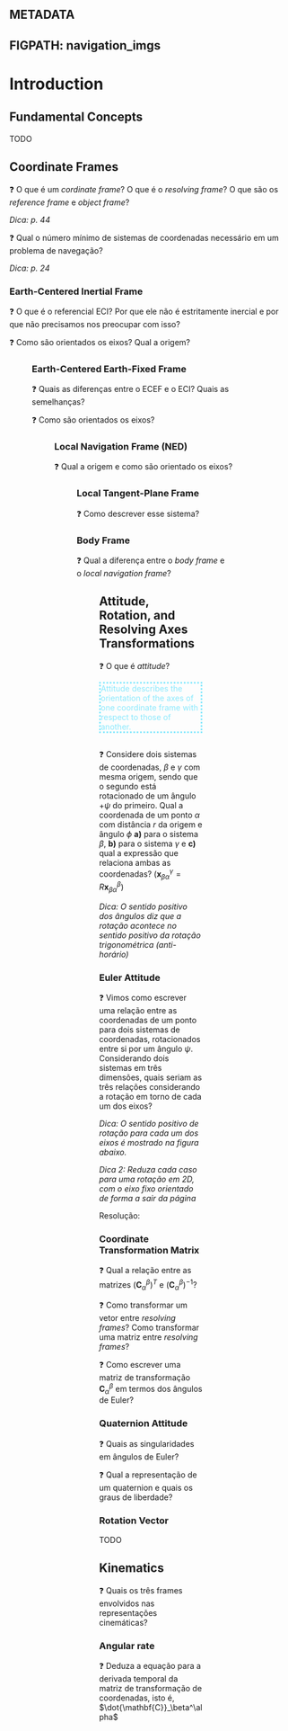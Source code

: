METADATA
---
FIGPATH: navigation_imgs
---

# Introduction

## Fundamental Concepts

TODO

## Coordinate Frames

❓ O que é um *cordinate frame*? O que é o *resolving frame*? O que são os *reference frame* e *object frame*?

*Dica: p. 44*

❓ Qual o número mínimo de sistemas de coordenadas necessário em um problema de navegação?

*Dica: p. 24*

### Earth-Centered Inertial Frame

❓ O que é o referencial ECI? Por que ele não é estritamente inercial e por que não precisamos nos preocupar com isso?

❓ Como são orientados os eixos? Qual a origem?

<figure src="ECI_FRAME" size="width: 35%">

### Earth-Centered Earth-Fixed Frame

❓ Quais as diferenças entre o ECEF e o ECI? Quais as semelhanças?

❓ Como são orientados os eixos?

<figure src="ECEF_FRAME">

### Local Navigation Frame (NED)

❓ Qual a origem e como são orientado os eixos?

<figure src="NED_FRAME">

### Local Tangent-Plane Frame

❓ Como descrever esse sistema?

### Body Frame

❓ Qual a diferença entre o *body frame* e o *local navigation frame*?

<figure src="BODY_FRAME">

## Attitude, Rotation, and Resolving Axes Transformations

❓ O que é *attitude*?

<div style="color: #8BE9FD; border-style: dotted; border-color: #8BE9FD; margin-bottom: 2em">
Attitude describes the orientation of the axes of one coordinate frame with respect to those of another.
</div>

❓ Considere dois sistemas de coordenadas, $\beta$ e $\gamma$ com mesma origem, sendo que o segundo está rotacionado de um ângulo $+\psi$ do primeiro. Qual a coordenada de um ponto $\alpha$ com distância $r$ da origem e ângulo $\phi$ **a)** para o sistema $\beta$, **b)** para o sistema $\gamma$ e **c)** qual a expressão que relaciona ambas as coordenadas? ($\mathbf{x}^{\gamma}_{\beta\alpha} = R\mathbf{x}^\beta_{\beta\alpha}$)

*Dica: O sentido positivo dos ângulos diz que a rotação acontece no sentido positivo da rotação trigonométrica (anti-horário)*

<fig src="rot2d">

### Euler Attitude

❓ Vimos como escrever uma relação entre as coordenadas de um ponto para dois sistemas de coordenadas, rotacionados entre si por um ângulo $\psi$. Considerando dois sistemas em três dimensões, quais seriam as três relações considerando a rotação em torno de cada um dos eixos?

*Dica: O sentido positivo de rotação para cada um dos eixos é mostrado na figura abaixo.*

*Dica 2: Reduza cada caso para uma rotação em 2D, com o eixo fixo orientado de forma a sair da página*

<fig src="positive_rotations" size="width: 90%">

Resolução:

<fig src="solution">

### Coordinate Transformation Matrix

❓ Qual a relação entre as matrizes $(\mathbf{C}_\alpha^\beta)^T$ e $(\mathbf{C}_\alpha^\beta)^{-1}$?

❓ Como transformar um vetor entre *resolving frames*? Como transformar uma matriz entre *resolving frames*?

❓ Como escrever uma matriz de transformação $\mathbf{C}_\alpha^\beta$ em termos dos ângulos de Euler?


### Quaternion Attitude

❓ Quais as singularidades em ângulos de Euler?

❓ Qual a representação de um quaternion e quais os graus de liberdade?

### Rotation Vector

TODO

## Kinematics

❓ Quais os três frames envolvidos nas representações cinemáticas?

### Angular rate

❓ Deduza a equação para a derivada temporal da matriz de transformação de coordenadas, isto é, $\dot{\mathbf{C}}_\beta^\alpha$